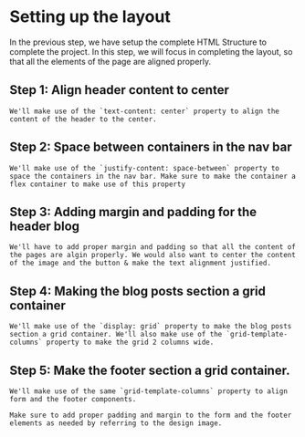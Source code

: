 # Setting up the layout

In the previous step, we have setup the complete HTML Structure to complete the project. In this step, we will focus in completing the layout, so that all the elements of the page are aligned properly. 

## Step 1: Align header content to center
    We'll make use of the `text-content: center` property to align the content of the header to the center.

## Step 2: Space between containers in the nav bar
    We'll make use of the `justify-content: space-between` property to space the containers in the nav bar. Make sure to make the container a flex container to make use of this property

## Step 3: Adding margin and padding for the header blog 
    We'll have to add proper margin and padding so that all the content of the pages are algin properly. We would also want to center the content of the image and the button & make the text alignment justified. 

## Step 4: Making the blog posts section a grid container 
    We'll make use of the `display: grid` property to make the blog posts section a grid container. We'll also make use of the `grid-template-columns` property to make the grid 2 columns wide.

## Step 5: Make the footer section a grid container.
    We'll make use of the same `grid-template-columns` property to align form and the footer components. 

    Make sure to add proper padding and margin to the form and the footer elements as needed by referring to the design image. 